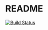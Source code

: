 # README
[![Build Status](https://travis-ci.org/Mavionics/missionControl.svg?branch=master)](https://travis-ci.org/Mavionics/missionControl)